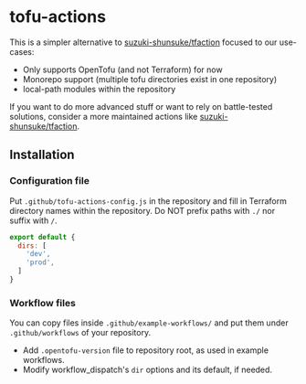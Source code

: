 # tofu-actions

This is a simpler alternative to [suzuki-shunsuke/tfaction](https://github.com/suzuki-shunsuke/tfaction)
focused to our use-cases:

- Only supports OpenTofu (and not Terraform) for now
- Monorepo support (multiple tofu directories exist in one repository)
- local-path modules within the repository

If you want to do more advanced stuff or want to rely on battle-tested solutions,
consider a more maintained actions like [suzuki-shunsuke/tfaction](https://github.com/suzuki-shunsuke/tfaction).

## Installation

### Configuration file

Put `.github/tofu-actions-config.js` in the repository and fill in Terraform directory names within the repository.
Do NOT prefix paths with `./` nor suffix with `/`.

```js
export default {
  dirs: [
    'dev',
    'prod',
  ]
}
```

### Workflow files

You can copy files inside `.github/example-workflows/` and put them under `.github/workflows` of your repository.

- Add `.opentofu-version` file to repository root, as used in example workflows.
- Modify workflow_dispatch's `dir` options and its default, if needed.
